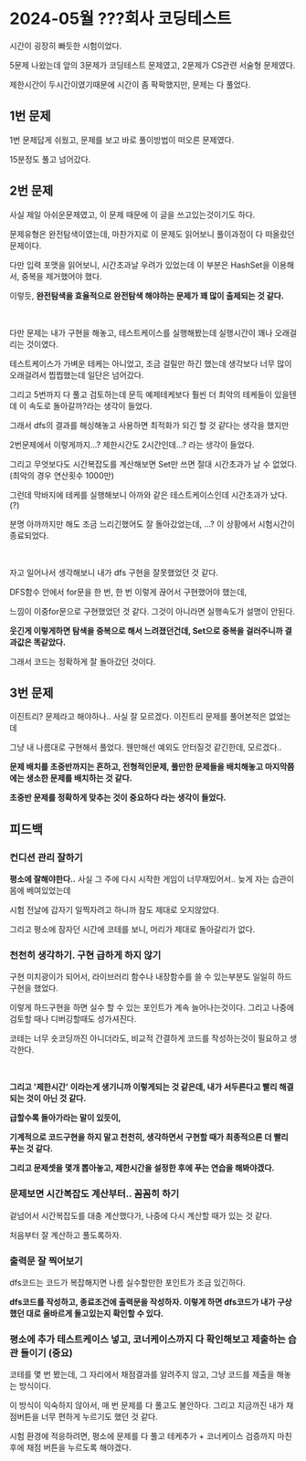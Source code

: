 # 2024-05월 ???회사 코딩테스트

시간이 굉장히 빠듯한 시험이었다. 

5문제 나왔는데 앞의 3문제가 코딩테스트 문제였고, 2문제가 CS관련 서술형 문제였다. 

제한시간이 두시간이였기때문에 시간이 좀 팍팍했지만, 문제는 다 풀었다.

## 1번 문제

1번 문제답게 쉬웠고, 문제를 보고 바로 풀이방법이 떠오른 문제였다. 

15분정도 풀고 넘어갔다.

## 2번 문제

사실 제일 아쉬운문제였고, 이 문제 때문에 이 글을 쓰고있는것이기도 하다.

문제유형은 완전탐색이였는데, 마찬가지로 이 문제도 읽어보니 풀이과정이 다 떠올랐던 문제이다.

다만 입력 포맷을 읽어보니, 시간초과날 우려가 있었는데 이 부분은 HashSet을 이용해서, 중복을 제거했어야 했다.

이렇듯, **완전탐색을 효율적으로 완전탐색 해야하는 문제가 꽤 많이 출제되는 것 같다.**

<br>

다만 문제는 내가 구현을 해놓고, 테스트케이스를 실행해봤는데 실행시간이 꽤나 오래걸리는 것이였다.

테스트케이스가 가벼운 테케는 아니었고, 조금 걸릴만 하긴 했는데 생각보다 너무 많이 오래걸려서 찝찝했는데 일단은 넘어갔다.

그리고 5번까지 다 풀고 검토하는데 문득 예제테케보다 훨씬 더 최악의 테케들이 있을텐데 이 속도로 돌아갈까?라는 생각이 들었다.

그래서 dfs의 결과를 해싱해놓고 사용하면 최적화가 되긴 할 것 같다는 생각을 했지만

2번문제에서 이렇게까지...? 제한시간도 2시간인데...? 라는 생각이 들었다.

그리고 무엇보다도 시간복잡도를 계산해보면 Set만 쓰면 절대 시간초과가 날 수 없었다. (최악의 경우 연산횟수 1000만)

그런데 막바지에 테케를 실행해보니 아까와 같은 테스트케이스인데 시간초과가 났다. (?)

분명 아까까지만 해도 조금 느리긴했어도 잘 돌아갔었는데, ...? 이 상황에서 시험시간이 종료되었다.

<br>

자고 일어나서 생각해보니 내가 dfs 구현을 잘못했었던 것 같다. 

DFS함수 안에서 for문을 한 번, 한 번 이렇게 끊어서 구현했어야 했는데,

느낌이 이중for문으로 구현했었던 것 같다. 그것이 아니라면 실행속도가 설명이 안된다.

**웃긴게 이렇게하면 탐색을 중복으로 해서 느려졌던건데, Set으로 중복을 걸러주니까 결과값은 똑같았다.**

그래서 코드는 정확하게 잘 돌아갔던 것이다.



## 3번 문제

이진트리? 문제라고 해야하나.. 사실 잘 모르겠다. 이진트리 문제를 풀어본적은 없었는데

그냥 내 나름대로 구현해서 풀었다. 웬만해선 예외도 안터질것 같긴한데, 모르겠다..

**문제 배치를 초중반까지는 흔하고, 전형적인문제, 풀만한 문제들을 배치해놓고 마지막쯤에는 생소한 문제를 배치하는 것 같다.**

**초중반 문제를 정확하게 맞추는 것이 중요하다 라는 생각이 들었다.**

## 피드백

### 컨디션 관리 잘하기

**평소에 잘해야한다..** 사실 그 주에 다시 시작한 게임이 너무재밌어서.. 늦게 자는 습관이 몸에 베여있었는데

시험 전날에 갑자기 일찍자려고 하니까 잠도 제대로 오지않았다. 

그리고 평소에 잠자던 시간에 코테를 보니, 머리가 제대로 돌아갈리가 없다.

### 천천히 생각하기. 구현 급하게 하지 않기

구현 미치광이가 되어서, 라이브러리 함수나 내장함수를 쓸 수 있는부분도 일일히 하드구현을 했었다. 

이렇게 하드구현을 하면 실수 할 수 있는 포인트가 계속 늘어나는것이다. 그리고 나중에 검토할 때나 디버깅할때도 성가셔진다.

코테는 너무 숏코딩까진 아니더라도, 비교적 간결하게 코드를 작성하는것이 필요하고 생각한다.

<br>

**그리고 '제한시간' 이라는게 생기니까 이렇게되는 것 같은데, 내가 서두른다고 빨리 해결되는 것이 아닌 것 같다.**

**급할수록 돌아가라는 말이 있듯이,** 

**기계적으로 코드구현을 하지 말고 천천히, 생각하면서 구현할 때가 최종적으론 더 빨리 푸는 것 같다.**

**그리고 문제셋을 몇개 뽑아놓고, 제한시간을 설정한 후에 푸는 연습을 해봐야겠다.**

### 문제보면 시간복잡도 계산부터.. 꼼꼼히 하기

겉넘어서 시간복잡도를 대충 계산했다가, 나중에 다시 계산할 때가 있는 것 같다. 

처음부터 잘 계산하고 풀도록하자.

### 출력문 잘 찍어보기

dfs코드는 코드가 복잡해지면 나름 실수할만한 포인트가 조금 있긴하다.

**dfs코드를 작성하고, 종료조건에 출력문을 작성하자. 이렇게 하면 dfs코드가 내가 구상했던 대로 올바르게 돌고있는지 확인할 수 있다.**

### 평소에 추가 테스트케이스 넣고, 코너케이스까지 다 확인해보고 제출하는 습관 들이기 (중요)

코테를 몇 번 봤는데, 그 자리에서 채점결과를 알려주지 않고, 그냥 코드를 제출을 해놓는 방식이다.

이 방식이 익숙하지 않아서, 매 번 문제를 다 풀고도 불안하다. 그리고 지금까진 내가 채점버튼을 너무 편하게 누르기도 했던 것 같다.

시험 환경에 적응하려면, 평소에 문제를 다 풀고 테케추가 + 코너케이스 검증까지 마친후에 채점 버튼을 누르도록 해야겠다.
